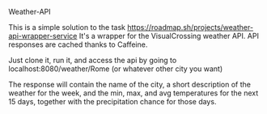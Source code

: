 Weather-API

This is a simple solution to the task https://roadmap.sh/projects/weather-api-wrapper-service
It's a wrapper for the VisualCrossing weather API.
API responses are cached thanks to Caffeine.

Just clone it, run it, and access the api by going to
localhost:8080/weather/Rome    (or whatever other city you want)

The response will contain the name of the city, a short description of the weather for the week, and the min, max, and avg temperatures for the next 15 days, together with the precipitation chance for those days.
